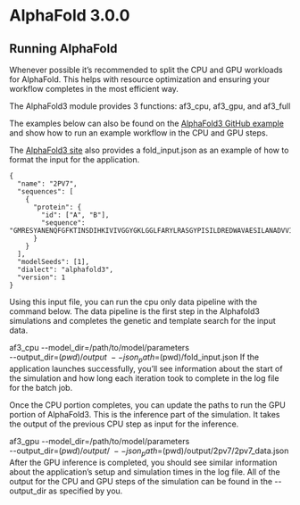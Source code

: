 # AlphaFold 3.0.0
## Running AlphaFold
Whenever possible it’s recommended to split the CPU and GPU workloads for AlphaFold. This helps with resource optimization and ensuring your workflow completes in the most efficient way.

The AlphaFold3 module provides 3 functions: af3_cpu, af3_gpu, and af3_full

The examples below can also be found on the [AlphaFold3 GitHub example](https://github.com/nuitrcs/examplejobs/tree/master/alphafold/v3.0.0) and show how to run an example workflow in the CPU and GPU steps.

The [AlphaFold3 site](https://github.com/google-deepmind/alphafold3/tree/main) also provides a fold_input.json as an example of how to format the input for the application.

```
{
  "name": "2PV7",
  "sequences": [
    {
      "protein": {
        "id": ["A", "B"],
        "sequence": "GMRESYANENQFGFKTINSDIHKIVIVGGYGKLGGLFARYLRASGYPISILDREDWAVAESILANADVVIVSVPINLTLETIERLKPYLTENMLLADLTSVKREPLAKMLEVHTGAVLGLHPMFGADIASMAKQVVVRCDGRFPERYEWLLEQIQIWGAKIYQTNATEHDHNMTYIQALRHFSTFANGLHLSKQPINLANLLALSSPIYRLELAMIGRLFAQDAELYADIIMDKSENLAVIETLKQTYDEALTFFENNDRQGFIDAFHKVRDWFGDYSEQFLKESRQLLQQANDLKQG"
      }
    }
  ],
  "modelSeeds": [1],
  "dialect": "alphafold3",
  "version": 1
}
```

Using this input file, you can run the cpu only data pipeline with the command below. The data pipeline is the first step in the Alphafold3 simulations and completes the genetic and template search for the input data.

af3_cpu --model_dir=/path/to/model/parameters \
    --output_dir=$(pwd)/output \
    --json_path=$(pwd)/fold_input.json
If the application launches successfully, you’ll see information about the start of the simulation and how long each iteration took to complete in the log file for the batch job.

Once the CPU portion completes, you can update the paths to run the GPU portion of AlphaFold3. This is the inference part of the simulation. It takes the output of the previous CPU step as input for the inference.

af3_gpu --model_dir=/path/to/model/parameters \
    --output_dir=$(pwd)/output/ \
    --json_path=$(pwd)/output/2pv7/2pv7_data.json
After the GPU inference is completed, you should see similar information about the application’s setup and simulation times in the log file. All of the output for the CPU and GPU steps of the simulation can be found in the --output_dir as specified by you.
